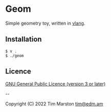 Geom
====

Simple geometry toy, written in [vlang].

Installation
------------

``` Shell
$ v .
$ ./geom
```

Licence
-------

[GNU General Public Licence (version 3 or later)](../master/LICENCE)

--

Copyright (C) 2022 Tim Marston <tim@edm.am>

[vlang]: http://vlang.io
